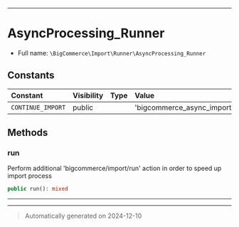 ***

# AsyncProcessing_Runner





* Full name: `\BigCommerce\Import\Runner\AsyncProcessing_Runner`


## Constants

| Constant | Visibility | Type | Value |
|:---------|:-----------|:-----|:------|
|`CONTINUE_IMPORT`|public| |&#039;bigcommerce_async_import_continue&#039;|


## Methods


### run

Perform additional 'bigcommerce/import/run' action in order to speed up import process

```php
public run(): mixed
```












***


***
> Automatically generated on 2024-12-10
